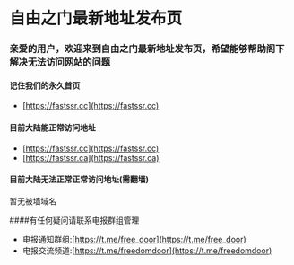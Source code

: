 # 自由之门最新地址发布页

### 亲爱的用户，欢迎来到自由之门最新地址发布页，希望能够帮助阁下解决无法访问网站的问题

#### 记住我们的永久首页
* [https://fastssr.cc](https://fastssr.cc)

#### 目前大陆能正常访问地址

* [https://fastssr.cc](https://fastssr.cc)
* [https://fastssr.ca](https://fastssr.ca)

#### 目前大陆无法正常正常访问地址(需翻墙)
暂无被墙域名

####有任何疑问请联系电报群组管理
* 电报通知群组:[https://t.me/free_door](https://t.me/free_door)
* 电报交流频道:[https://t.me/freedomdoor](https://t.me/freedomdoor)
